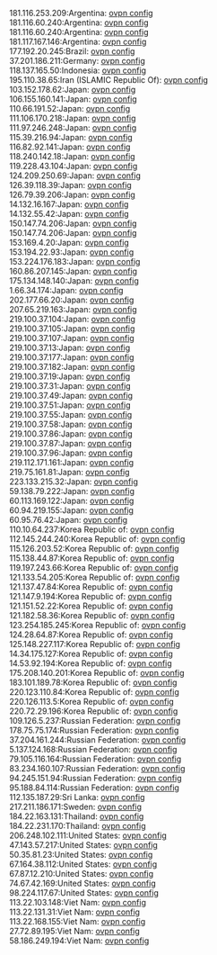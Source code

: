 181.116.253.209:Argentina: [ovpn config](vpn/181_116_253_209.ovpn)  
181.116.60.240:Argentina: [ovpn config](vpn/181_116_60_240.ovpn)  
181.116.60.240:Argentina: [ovpn config](vpn/181_116_60_240.ovpn)  
181.117.167.146:Argentina: [ovpn config](vpn/181_117_167_146.ovpn)  
177.192.20.245:Brazil: [ovpn config](vpn/177_192_20_245.ovpn)  
37.201.186.211:Germany: [ovpn config](vpn/37_201_186_211.ovpn)  
118.137.165.50:Indonesia: [ovpn config](vpn/118_137_165_50.ovpn)  
195.110.38.65:Iran (ISLAMIC Republic Of): [ovpn config](vpn/195_110_38_65.ovpn)  
103.152.178.62:Japan: [ovpn config](vpn/103_152_178_62.ovpn)  
106.155.160.141:Japan: [ovpn config](vpn/106_155_160_141.ovpn)  
110.66.191.52:Japan: [ovpn config](vpn/110_66_191_52.ovpn)  
111.106.170.218:Japan: [ovpn config](vpn/111_106_170_218.ovpn)  
111.97.246.248:Japan: [ovpn config](vpn/111_97_246_248.ovpn)  
115.39.216.94:Japan: [ovpn config](vpn/115_39_216_94.ovpn)  
116.82.92.141:Japan: [ovpn config](vpn/116_82_92_141.ovpn)  
118.240.142.18:Japan: [ovpn config](vpn/118_240_142_18.ovpn)  
119.228.43.104:Japan: [ovpn config](vpn/119_228_43_104.ovpn)  
124.209.250.69:Japan: [ovpn config](vpn/124_209_250_69.ovpn)  
126.39.118.39:Japan: [ovpn config](vpn/126_39_118_39.ovpn)  
126.79.39.206:Japan: [ovpn config](vpn/126_79_39_206.ovpn)  
14.132.16.167:Japan: [ovpn config](vpn/14_132_16_167.ovpn)  
14.132.55.42:Japan: [ovpn config](vpn/14_132_55_42.ovpn)  
150.147.74.206:Japan: [ovpn config](vpn/150_147_74_206.ovpn)  
150.147.74.206:Japan: [ovpn config](vpn/150_147_74_206.ovpn)  
153.169.4.20:Japan: [ovpn config](vpn/153_169_4_20.ovpn)  
153.194.22.93:Japan: [ovpn config](vpn/153_194_22_93.ovpn)  
153.224.176.183:Japan: [ovpn config](vpn/153_224_176_183.ovpn)  
160.86.207.145:Japan: [ovpn config](vpn/160_86_207_145.ovpn)  
175.134.148.140:Japan: [ovpn config](vpn/175_134_148_140.ovpn)  
1.66.34.174:Japan: [ovpn config](vpn/1_66_34_174.ovpn)  
202.177.66.20:Japan: [ovpn config](vpn/202_177_66_20.ovpn)  
207.65.219.163:Japan: [ovpn config](vpn/207_65_219_163.ovpn)  
219.100.37.104:Japan: [ovpn config](vpn/219_100_37_104.ovpn)  
219.100.37.105:Japan: [ovpn config](vpn/219_100_37_105.ovpn)  
219.100.37.107:Japan: [ovpn config](vpn/219_100_37_107.ovpn)  
219.100.37.13:Japan: [ovpn config](vpn/219_100_37_13.ovpn)  
219.100.37.177:Japan: [ovpn config](vpn/219_100_37_177.ovpn)  
219.100.37.182:Japan: [ovpn config](vpn/219_100_37_182.ovpn)  
219.100.37.19:Japan: [ovpn config](vpn/219_100_37_19.ovpn)  
219.100.37.31:Japan: [ovpn config](vpn/219_100_37_31.ovpn)  
219.100.37.49:Japan: [ovpn config](vpn/219_100_37_49.ovpn)  
219.100.37.51:Japan: [ovpn config](vpn/219_100_37_51.ovpn)  
219.100.37.55:Japan: [ovpn config](vpn/219_100_37_55.ovpn)  
219.100.37.58:Japan: [ovpn config](vpn/219_100_37_58.ovpn)  
219.100.37.86:Japan: [ovpn config](vpn/219_100_37_86.ovpn)  
219.100.37.87:Japan: [ovpn config](vpn/219_100_37_87.ovpn)  
219.100.37.96:Japan: [ovpn config](vpn/219_100_37_96.ovpn)  
219.112.171.161:Japan: [ovpn config](vpn/219_112_171_161.ovpn)  
219.75.161.81:Japan: [ovpn config](vpn/219_75_161_81.ovpn)  
223.133.215.32:Japan: [ovpn config](vpn/223_133_215_32.ovpn)  
59.138.79.222:Japan: [ovpn config](vpn/59_138_79_222.ovpn)  
60.113.169.122:Japan: [ovpn config](vpn/60_113_169_122.ovpn)  
60.94.219.155:Japan: [ovpn config](vpn/60_94_219_155.ovpn)  
60.95.76.42:Japan: [ovpn config](vpn/60_95_76_42.ovpn)  
110.10.64.237:Korea Republic of: [ovpn config](vpn/110_10_64_237.ovpn)  
112.145.244.240:Korea Republic of: [ovpn config](vpn/112_145_244_240.ovpn)  
115.126.203.52:Korea Republic of: [ovpn config](vpn/115_126_203_52.ovpn)  
115.138.44.87:Korea Republic of: [ovpn config](vpn/115_138_44_87.ovpn)  
119.197.243.66:Korea Republic of: [ovpn config](vpn/119_197_243_66.ovpn)  
121.133.54.205:Korea Republic of: [ovpn config](vpn/121_133_54_205.ovpn)  
121.137.47.84:Korea Republic of: [ovpn config](vpn/121_137_47_84.ovpn)  
121.147.9.194:Korea Republic of: [ovpn config](vpn/121_147_9_194.ovpn)  
121.151.52.22:Korea Republic of: [ovpn config](vpn/121_151_52_22.ovpn)  
121.182.58.36:Korea Republic of: [ovpn config](vpn/121_182_58_36.ovpn)  
123.254.185.245:Korea Republic of: [ovpn config](vpn/123_254_185_245.ovpn)  
124.28.64.87:Korea Republic of: [ovpn config](vpn/124_28_64_87.ovpn)  
125.148.227.117:Korea Republic of: [ovpn config](vpn/125_148_227_117.ovpn)  
14.34.175.127:Korea Republic of: [ovpn config](vpn/14_34_175_127.ovpn)  
14.53.92.194:Korea Republic of: [ovpn config](vpn/14_53_92_194.ovpn)  
175.208.140.201:Korea Republic of: [ovpn config](vpn/175_208_140_201.ovpn)  
183.101.189.78:Korea Republic of: [ovpn config](vpn/183_101_189_78.ovpn)  
220.123.110.84:Korea Republic of: [ovpn config](vpn/220_123_110_84.ovpn)  
220.126.113.5:Korea Republic of: [ovpn config](vpn/220_126_113_5.ovpn)  
220.72.29.196:Korea Republic of: [ovpn config](vpn/220_72_29_196.ovpn)  
109.126.5.237:Russian Federation: [ovpn config](vpn/109_126_5_237.ovpn)  
178.75.75.174:Russian Federation: [ovpn config](vpn/178_75_75_174.ovpn)  
37.204.161.244:Russian Federation: [ovpn config](vpn/37_204_161_244.ovpn)  
5.137.124.168:Russian Federation: [ovpn config](vpn/5_137_124_168.ovpn)  
79.105.116.164:Russian Federation: [ovpn config](vpn/79_105_116_164.ovpn)  
83.234.160.107:Russian Federation: [ovpn config](vpn/83_234_160_107.ovpn)  
94.245.151.94:Russian Federation: [ovpn config](vpn/94_245_151_94.ovpn)  
95.188.84.114:Russian Federation: [ovpn config](vpn/95_188_84_114.ovpn)  
112.135.187.29:Sri Lanka: [ovpn config](vpn/112_135_187_29.ovpn)  
217.211.186.171:Sweden: [ovpn config](vpn/217_211_186_171.ovpn)  
184.22.163.131:Thailand: [ovpn config](vpn/184_22_163_131.ovpn)  
184.22.231.170:Thailand: [ovpn config](vpn/184_22_231_170.ovpn)  
206.248.102.111:United States: [ovpn config](vpn/206_248_102_111.ovpn)  
47.143.57.217:United States: [ovpn config](vpn/47_143_57_217.ovpn)  
50.35.81.23:United States: [ovpn config](vpn/50_35_81_23.ovpn)  
67.164.38.112:United States: [ovpn config](vpn/67_164_38_112.ovpn)  
67.87.12.210:United States: [ovpn config](vpn/67_87_12_210.ovpn)  
74.67.42.169:United States: [ovpn config](vpn/74_67_42_169.ovpn)  
98.224.117.67:United States: [ovpn config](vpn/98_224_117_67.ovpn)  
113.22.103.148:Viet Nam: [ovpn config](vpn/113_22_103_148.ovpn)  
113.22.131.31:Viet Nam: [ovpn config](vpn/113_22_131_31.ovpn)  
113.22.168.155:Viet Nam: [ovpn config](vpn/113_22_168_155.ovpn)  
27.72.89.195:Viet Nam: [ovpn config](vpn/27_72_89_195.ovpn)  
58.186.249.194:Viet Nam: [ovpn config](vpn/58_186_249_194.ovpn)  
